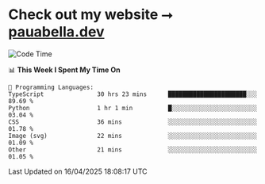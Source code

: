 # Check out my website ⭢ [pauabella.dev](https://pauabella.dev)

<!--START_SECTION:waka-->
![Code Time](http://img.shields.io/badge/Code%20Time-4%2C347%20hrs%2011%20mins-blue)

📊 **This Week I Spent My Time On** 

```text
💬 Programming Languages: 
TypeScript               30 hrs 23 mins      ██████████████████████░░░   89.69 % 
Python                   1 hr 1 min          █░░░░░░░░░░░░░░░░░░░░░░░░   03.04 % 
CSS                      36 mins             ░░░░░░░░░░░░░░░░░░░░░░░░░   01.78 % 
Image (svg)              22 mins             ░░░░░░░░░░░░░░░░░░░░░░░░░   01.09 % 
Other                    21 mins             ░░░░░░░░░░░░░░░░░░░░░░░░░   01.05 % 
```


 Last Updated on 16/04/2025 18:08:17 UTC
<!--END_SECTION:waka-->
